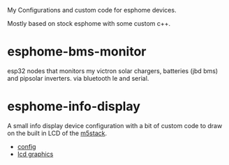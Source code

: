 My Configurations and custom code for esphome devices.

Mostly based on stock esphome with some custom c++.

# esphome-bms-monitor

esp32 nodes that monitors my victron solar chargers, batteries (jbd bms) and pipsolar inverters.
via bluetooth le and serial.

# esphome-info-display

A small info display device configuration with a bit of custom code to draw
on the built in LCD of the [m5stack](https://docs.m5stack.com/en/core/gray).

* [config](esphome-info-display/esp32-m5stack-lcd.yaml)
* [lcd graphics](esphome-info-display/widget.h)

